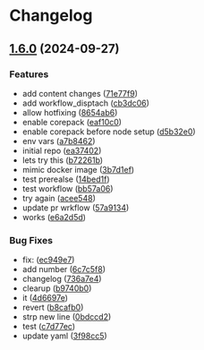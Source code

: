 # Changelog

## [1.6.0](https://github.com/ssistoza/rp-node-poc/compare/v1.5.0...v1.6.0) (2024-09-27)


### Features

* add content changes ([71e77f9](https://github.com/ssistoza/rp-node-poc/commit/71e77f990dd356384f592d67c18107f659ce2fd7))
* add workflow_disptach ([cb3dc06](https://github.com/ssistoza/rp-node-poc/commit/cb3dc06a9d47b01960cdfdd4792a4e1e7cf235df))
* allow hotfixing ([8654ab6](https://github.com/ssistoza/rp-node-poc/commit/8654ab69c1e866b43e043b578d117ff5bde5983c))
* enable corepack ([eaf10c0](https://github.com/ssistoza/rp-node-poc/commit/eaf10c04dd97fb3dcab217a5d9ccb307f3f9d661))
* enable corepack before node setup ([d5b32e0](https://github.com/ssistoza/rp-node-poc/commit/d5b32e0233ce3e60b5dc6bc49d8a43dc59c3397a))
* env vars ([a7b8462](https://github.com/ssistoza/rp-node-poc/commit/a7b8462e9b2b4cf48432f011bc3ff7cc15bb59e5))
* initial repo ([ea37402](https://github.com/ssistoza/rp-node-poc/commit/ea374026f9ae4ace85fcd38ad576cdd061a13c27))
* lets try this ([b72261b](https://github.com/ssistoza/rp-node-poc/commit/b72261b4294ed62304710c5b57098829024f4fce))
* mimic docker image ([3b7d1ef](https://github.com/ssistoza/rp-node-poc/commit/3b7d1efae7616dbb02fa85e56e516d0820ad6860))
* test prerealse ([14bed1f](https://github.com/ssistoza/rp-node-poc/commit/14bed1fac908eaeb2bc75c3df1e62ca078c3c352))
* test workflow ([bb57a06](https://github.com/ssistoza/rp-node-poc/commit/bb57a06b4722c447c19b4f8a2a93d9a4b0d4ce84))
* try again ([acee548](https://github.com/ssistoza/rp-node-poc/commit/acee54864af322ac2dff992ca3dc0e71496ff003))
* update pr wrkflow ([57a9134](https://github.com/ssistoza/rp-node-poc/commit/57a9134dd0102635eb801b6f21a5736671eee012))
* works ([e6a2d5d](https://github.com/ssistoza/rp-node-poc/commit/e6a2d5dbfcb7d5383cc7371d76f17547fd92135e))


### Bug Fixes

* fix:  ([ec949e7](https://github.com/ssistoza/rp-node-poc/commit/ec949e7b8a04e4b04b77404dd5fdbe1f02cd8573))
* add number ([6c7c5f8](https://github.com/ssistoza/rp-node-poc/commit/6c7c5f84fc6de1a5e8861657c5dde7f11432b68e))
* changelog ([736a7e4](https://github.com/ssistoza/rp-node-poc/commit/736a7e4d6f86bc239d5137b89369f79cf7eb5e55))
* clearup ([b9740b0](https://github.com/ssistoza/rp-node-poc/commit/b9740b0e22236986ffef15d5e2878420f963b860))
* it ([4d6697e](https://github.com/ssistoza/rp-node-poc/commit/4d6697eb2654fd60b7d412ca87245cfb44f9cfc1))
* revert ([b8cafb0](https://github.com/ssistoza/rp-node-poc/commit/b8cafb0e851fffd60ba6fe8a6de840e9856109fc))
* strp new line ([0bdccd2](https://github.com/ssistoza/rp-node-poc/commit/0bdccd288a8b2576b1cca9c94a249bac83f88c0b))
* test ([c7d77ec](https://github.com/ssistoza/rp-node-poc/commit/c7d77ec76c5a35fa45029a39a08e1524886fcb70))
* update yaml ([3f98cc5](https://github.com/ssistoza/rp-node-poc/commit/3f98cc574f3f9d9091f3609bfc3b93eb332e16d0))
